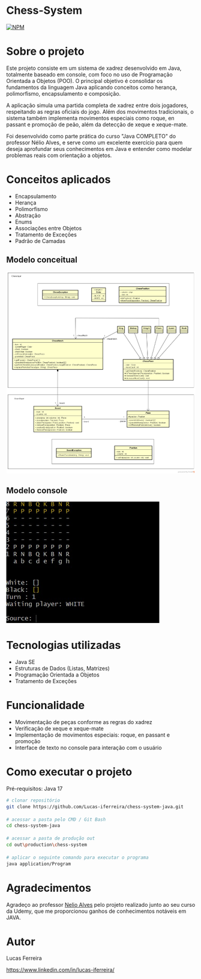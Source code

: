 # Chess-System 
[![NPM](https://img.shields.io/npm/l/react)](https://github.com/Lucas-iferreira/workshop-springboot3-jpa/blob/main/LICENSE) 

# Sobre o projeto

Este projeto consiste em um sistema de xadrez desenvolvido em Java, totalmente baseado em console, com foco no uso de Programação Orientada a Objetos (POO). O principal objetivo é consolidar os fundamentos da linguagem Java aplicando conceitos como herança, polimorfismo, encapsulamento e composição.

A aplicação simula uma partida completa de xadrez entre dois jogadores, respeitando as regras oficiais do jogo. Além dos movimentos tradicionais, o sistema também implementa movimentos especiais como roque, en passant e promoção de peão, além da detecção de xeque e xeque-mate.

Foi desenvolvido como parte prática do curso "Java COMPLETO" do professor Nélio Alves, e serve como um excelente exercício para quem deseja aprofundar seus conhecimentos em Java e entender como modelar problemas reais com orientação a objetos.

# Conceitos aplicados
- Encapsulamento
- Herança
- Polimorfismo
- Abstração
- Enums
- Associações entre Objetos
- Tratamento de Exceções
- Padrão de Camadas​
  
## Modelo conceitual
![Modelo Conceitual](https://github.com/Lucas-iferreira/chess-system-java/blob/main/assets/chess-system-design.png)

## Modelo console
![Console](https://github.com/Lucas-iferreira/chess-system-java/blob/main/assets/console.jpeg)

# Tecnologias utilizadas

- Java SE
- Estruturas de Dados (Listas, Matrizes)
- Programação Orientada a Objetos
- Tratamento de Exceções

# Funcionalidade

- Movimentação de peças conforme as regras do xadrez
- Verificação de xeque e xeque-mate
- Implementação de movimentos especiais: roque, en passant e promoção
- Interface de texto no console para interação com o usuário

# Como executar o projeto

Pré-requisitos: Java 17

```bash
# clonar repositório
git clone https://github.com/Lucas-iferreira/chess-system-java.git

# acessar a pasta pelo CMD / Git Bash
cd chess-system-java

# acessar a pasta de produção out
cd out\production\chess-system

# aplicar o seguinte comando para executar o programa
java application/Program
```

# Agradecimentos
Agradeço ao professor [Nelio Alves](https://www.linkedin.com/in/nelio-alves/) pelo projeto realizado junto ao seu curso da Udemy, que me proporcionou ganhos de conhecimentos notáveis em JAVA.

# Autor

Lucas Ferreira

https://www.linkedin.com/in/lucas-iferreira/
